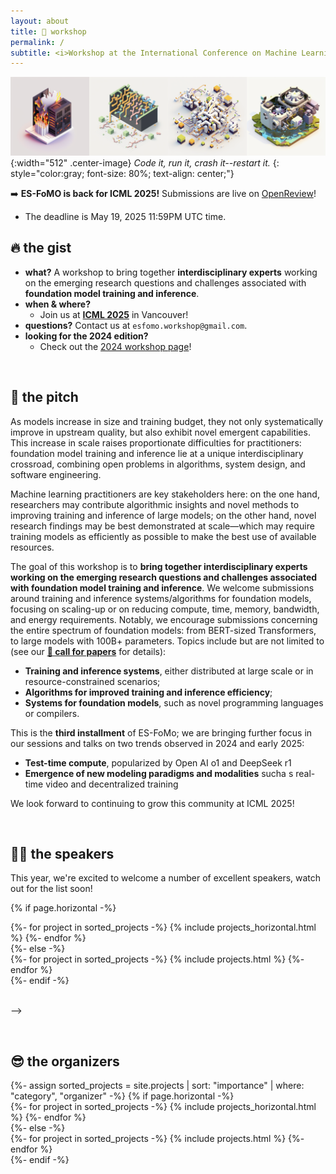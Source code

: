 ```yaml
---
layout: about
title: 🏡 workshop
permalink: /
subtitle: <i>Workshop at the International Conference on Machine Learning (ICML) 2024.</i>
---
```


![Banner](assets/img/banner.png){:width="512" .center-image}
*Code it, run it, crash it--restart it.*
{: style="color:gray; font-size: 80%; text-align: center;"}

➡️ **ES-FoMO is back for ICML 2025!** Submissions are live on [OpenReview](https://openreview.net/group?id=ICML.cc/2025/Workshop/ES-FoMo-III)!
- The deadline is May 19, 2025 11:59PM UTC time.
<!-- Find us in room **Lehar 2**, and check-out the schedule below, and the accepted papers on [OpenReview](https://openreview.net/group?id=ICML.cc/2024/Workshop/ES-FoMo-II&referrer=%5BHomepage%5D(%2F)). -->


## 🔥 the gist

* **what?** A workshop to bring together **interdisciplinary experts** working on the emerging research questions and challenges associated with **foundation model training and inference**.
* **when & where?**
  * Join us at **[ICML 2025](https://icml.cc)** in Vancouver!
* **questions?** Contact us at `esfomo.workshop@gmail.com`.
* **looking for the 2024 edition?**
  * Check out the [2024 workshop page](/2024)!

<!-- <br> -->

<!-- ## 📆 the plan
*All times CET, UTC+2. Full schedule to be confirmed.*

|         | Topic                                                                                                                    | Speaker                                               |
|---------|--------------------------------------------------------------------------------------------------------------------------|-------------------------------------------------------|
|         | **🎛️ Session I: Quantization, Pruning, and Sparsity**                                                                   |                                                       |
| 9:00am  | Talk: **Efficient Quantization Methods and Marlin, a Fast 4-Bit Inference Kernel**                                       | Elias Frantar <br> *(IST Austria)*                    |
| 9:30am  | Oral: [Prompt-prompted Adaptive Structured Pruning for Efficient LLM Generation](https://arxiv.org/html/2404.01365v1)    | Harry Dong <br> *(CMU)*                               |
| 9:45am  | Oral: [Lottery Ticket Adaptation: Mitigating Destructive Inference in LLMs](https://arxiv.org/abs/2406.16797)            | Ashwinee Panda <br> *(Princeton)*                        |
| 10:00am | *Coffee break*                                                                                                           |                                                       |
|         | **🦾 Session II: Emerging Architectures**                                                                                |                                                       |
| 10:15am | Oral: [Simple Linear Attention Language Models Balance the Recall-Throughput Tradeoff](https://arxiv.org/abs/2402.18668) | Simran Arora <br> *(Stanford)*                        |
| 10:30am | Oral: [xLSTM: Extended Long Short-Term Memory](https://arxiv.org/abs/2405.04517)                                         | Maximilian Beck <br> *(JKU)*                          |
| 10:45am | Talk: **On the Tradeoffs of State-Space Models**                                                                         | Albert Gu <br> *(CMU)*                                |
| 11:15am | Talk: **Scaling Mixture-of-Experts: Lessons from DBRX**                                                                  | Vitaliy Chiley <br> *(Databricks)*                    |
| 11:45am | Oral: [Characterising Prompt Compression Methods for Long Context Inference](https://arxiv.org/abs/2407.08892)           | Siddharth Jha <br> *(UCB)*                            |
| noon    | *Lunch break*                                                                                                            |                                                       |
| 1:00pm  | 🧑‍🎓 **Poster Session**                                                                                                 |                                                       |
| 2:15pm  | 🏅 **Best Paper and Best Poster Awards**                                                                                 |                                                       |
|         | **🔥 Session III: Hardware**                                                                                             |                                                       |
| 2:30pm  | Talk: **Scaling Intelligence**                                                                                           | Azalia Mirhoseini <br> *(Stanford / Google DeepMind)* |
| 3:00pm  | Off-the-record: **Frontier Clusters for Frontier Models: Scaling to 100,000 GPUs and Beyond**                            | Dylan Patel <br> *(SemiAnalysis)*                     |
| 3:30pm  | *Coffee break*                                                                                                           |                                                       |
| 3:45pm  | 💬 **Panel: Data and Architecture Trends Across Industry and Open Communities**                                          |                                                       |
|         | Deepak Narayanan (NVIDIA), Dylan Patel (SemiAnalysis), Dirk Groeneveld (AI2), Hailey Schoelkopf (EleutherAI)             |                                                       |
| 4:30pm  | 💾 **Session IV: Data**                                                                                                  |                                                       |
|         | **Open Tooling for Large Data Pipelines**                                                                                | Vaishaal Shankar <br> *(Apple)*                       |
| 6:00pm  | 🎉 **Post-workshop happy hour**                                                                                          |                                                       | -->

<br>

## 🦾 the pitch

As models increase in size and training budget, they not only systematically improve in upstream quality, but also exhibit novel emergent capabilities. This increase in scale raises proportionate difficulties for practitioners: foundation model training and inference lie at a unique interdisciplinary crossroad, combining open problems in algorithms, system design, and software engineering. 

Machine learning practitioners are key stakeholders here: on the one hand, researchers may contribute algorithmic insights and novel methods to improving training and inference of large models; on the other hand, novel research findings may be best demonstrated at scale—which may require training models as efficiently as possible to make the best use of available resources. 

The goal of this workshop is to **bring together interdisciplinary experts working on the emerging research questions and challenges associated with foundation model training and inference**. We welcome submissions around training and inference systems/algorithms for foundation models, focusing on scaling-up or on reducing compute, time, memory, bandwidth, and energy requirements. Notably, we encourage submissions concerning the entire spectrum of foundation models: from BERT-sized Transformers, to large models with 100B+ parameters. Topics include but are not limited to (see our [**📝 call for papers**](/call/) for details): 
* **Training and inference systems**, either distributed at large scale or in resource-constrained scenarios;
* **Algorithms for improved training and inference efficiency**;
* **Systems for foundation models**, such as novel programming languages or compilers. 

This is the **third installment** of ES-FoMo; we are bringing further focus in our sessions and talks on two trends observed in 2024 and early 2025:
* **Test-time compute**, popularized by Open AI o1 and DeepSeek r1
* **Emergence of new modeling paradigms and modalities** sucha s real-time video and decentralized training

We look forward to continuing to grow this community at ICML 2025!

<br>

## 🧑‍🏫 the speakers

This year, we're excited to welcome a number of excellent speakers, watch out for the list soon!

<!-- ## 🧑‍🏫 the speakers

<div class="projects">
  {%- assign sorted_projects = site.projects | sort: "importance" | where: "category", "speaker" -%}
  <!-- Generate cards for each project -->
  {% if page.horizontal -%}
  <div class="container">
    <div class="row row-cols-2">
    {%- for project in sorted_projects -%}
      {% include projects_horizontal.html %}
    {%- endfor %}
    </div>
  </div>
  {%- else -%}
  <div class="grid">
    {%- for project in sorted_projects -%}
      {% include projects.html %}
    {%- endfor %}
  </div>
  {%- endif -%}
</div>

<br> -->

<!-- ## 💬 the panelists (& moderators)

<div class="projects">
  {%- assign sorted_projects = site.projects | sort: "importance" | where: "category", "panelist" -%}
  {% if page.horizontal -%}
  <div class="container">
    <div class="row row-cols-2">
    {%- for project in sorted_projects -%}
      {% include projects_horizontal.html %}
    {%- endfor %}
    </div>
  </div>
  {%- else -%}
  <div class="grid">
    {%- for project in sorted_projects -%}
      {% include projects.html %}
    {%- endfor %}
  </div>
  {%- endif -%}
</div> -->

<br>

## 😎 the organizers

<div class="projects">
  {%- assign sorted_projects = site.projects | sort: "importance" | where: "category", "organizer" -%}
  <!-- Generate cards for each project -->
  {% if page.horizontal -%}
  <div class="container">
    <div class="row row-cols-2">
    {%- for project in sorted_projects -%}
      {% include projects_horizontal.html %}
    {%- endfor %}
    </div>
  </div>
  {%- else -%}
  <div class="grid">
    {%- for project in sorted_projects -%}
      {% include projects.html %}
    {%- endfor %}
  </div>
  {%- endif -%}
</div>
